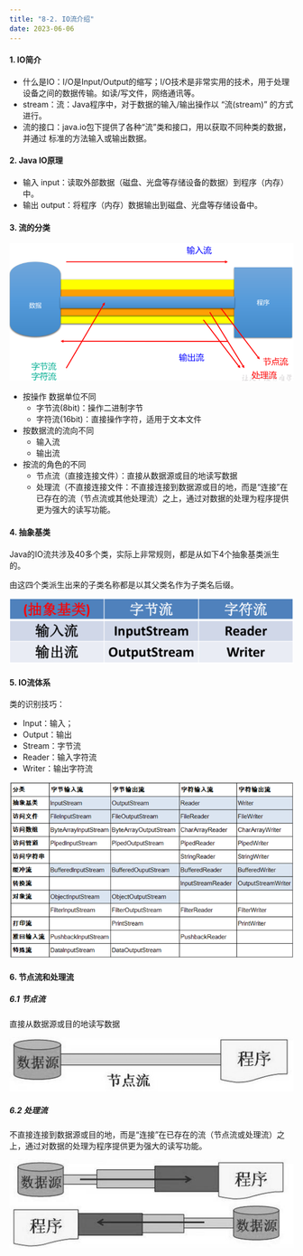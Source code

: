```yaml
---
title: "8-2. IO流介绍"
date: 2023-06-06
---
```

#### 1. IO简介
- 什么是IO：I/O是Input/Output的缩写；I/O技术是非常实用的技术，用于处理设备之间的数据传输。如读/写文件，网络通讯等。
- stream：流：Java程序中，对于数据的输入/输出操作以 “流(stream)” 的方式进行。
- 流的接口：java.io包下提供了各种“流”类和接口，用以获取不同种类的数据，并通过 标准的方法输入或输出数据。

#### 2. Java IO原理
- 输入 input：读取外部数据（磁盘、光盘等存储设备的数据）到程序（内存）中。
- 输出 output：将程序（内存）数据输出到磁盘、光盘等存储设备中。

#### 3. 流的分类
![8-2-1](/img/java/javase/8-2-1.jpg)

- 按操作 数据单位不同
    - 字节流(8bit)：操作二进制字节
    - 字符流(16bit)：直接操作字符，适用于文本文件
- 按数据流的流向不同
    - 输入流
    - 输出流
- 按流的角色的不同
    - 节点流（直接连接文件）：直接从数据源或目的地读写数据
    - 处理流（不直接连接文件：不直接连接到数据源或目的地，而是“连接”在已存在的流（节点流或其他处理流）之上，通过对数据的处理为程序提供更为强大的读写功能。

#### 4. 抽象基类
Java的IO流共涉及40多个类，实际上非常规则，都是从如下4个抽象基类派生的。

由这四个类派生出来的子类名称都是以其父类名作为子类名后缀。

![8-2-2](/img/java/javase/8-2-2.jpg)


#### 5. IO流体系
类的识别技巧：
- Input：输入；
- Output：输出
- Stream：字节流
- Reader：输入字符流
- Writer：输出字符流

![8-2-3](/img/java/javase/8-2-3.jpg)


#### 6. 节点流和处理流
##### 6.1 节点流
直接从数据源或目的地读写数据

![8-2-4](/img/java/javase/8-2-4.jpg)

##### 6.2 处理流
不直接连接到数据源或目的地，而是“连接”在已存在的流（节点流或处理流）之上，通过对数据的处理为程序提供更为强大的读写功能。

![8-2-5](/img/java/javase/8-2-5.jpg)